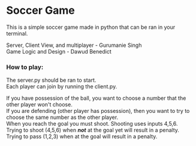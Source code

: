 # Soccer Game

This is a simple soccer game made in python that can be ran in your terminal.

Server, Client View, and multiplayer - Gurumanie Singh  
Game Logic and Design - Dawud Benedict

### How to play:

The server.py should be ran to start.  
Each player can join by running the client.py.  

If you have possession of the ball, you want to choose a number that the other player won't choose.  
If you are defending (other player has possession), then you want to try to choose the same number as the other player.  
When you reach the goal you must shoot. Shooting uses inputs 4,5,6.  
Trying to shoot (4,5,6) when ***not*** at the goal yet will result in a penalty. Trying to pass (1,2,3) when at the goal will result in a penalty.
